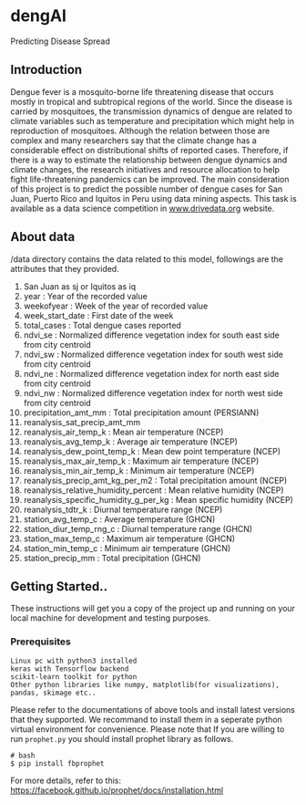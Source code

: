 # dengAI
Predicting Disease Spread
## Introduction 
Dengue fever is a mosquito-borne life threatening disease that occurs mostly in tropical and subtropical regions of the world. Since the disease is carried by mosquitoes, the transmission dynamics of dengue are related to climate variables such as temperature and precipitation which might help in reproduction of mosquitoes. Although the relation between those are complex and many researchers say that the climate change has a considerable effect on distributional shifts of reported cases. Therefore, if there is a way to estimate the relationship between dengue dynamics and climate changes, the research initiatives and resource allocation to help fight life-threatening pandemics can be improved. The main consideration of this project is to predict the possible number of dengue cases for San Juan, Puerto Rico and Iquitos in Peru using data mining aspects. This task is available as a data science competition in www.drivedata.org website.

## About data
/data directory contains the data related to this model, followings are the attributes that they provided.


1) San Juan as sj or Iquitos as iq 
2) year : Year of the recorded value
3) weekofyear : Week of the year of recorded value
4) week_start_date : First date of the week
5) total_cases : Total dengue cases reported
6) ndvi_se : Normalized difference vegetation index  for south east side from city centroid
7) ndvi_sw : Normalized difference vegetation index  for south west side from city centroid
8) ndvi_ne : Normalized difference vegetation index  for north east side from city centroid
9) ndvi_nw : Normalized difference vegetation index  for north west side from city centroid 
10) precipitation_amt_mm : Total precipitation amount (PERSIANN)
11) reanalysis_sat_precip_amt_mm
12) reanalysis_air_temp_k : Mean air temperature (NCEP)
13) reanalysis_avg_temp_k : Average air temperature (NCEP)
14) reanalysis_dew_point_temp_k : Mean dew point temperature (NCEP)
15) reanalysis_max_air_temp_k : Maximum air temperature (NCEP)
16) reanalysis_min_air_temp_k : Minimum air temperature (NCEP)
17) reanalysis_precip_amt_kg_per_m2 : Total precipitation amount (NCEP)
18) reanalysis_relative_humidity_percent : Mean relative humidity (NCEP)
19) reanalysis_specific_humidity_g_per_kg : Mean specific humidity (NCEP)
20) reanalysis_tdtr_k : Diurnal temperature range (NCEP)
21) station_avg_temp_c : Average temperature (GHCN)
22) station_diur_temp_rng_c : Diurnal temperature range (GHCN)
23) station_max_temp_c : Maximum air temperature (GHCN)
24) station_min_temp_c : Minimum air temperature (GHCN)
25) station_precip_mm : Total precipitation (GHCN)

## Getting Started..

These instructions will get you a copy of the project up and running on your local machine for development and testing purposes.

### Prerequisites

```angular2html
Linux pc with python3 installed 
keras with Tensorflow backend
scikit-learn toolkit for python
Other python libraries like numpy, matplotlib(for visualizations), pandas, skimage etc..
``` 
Please refer to the documentations of above tools and install latest versions that they supported. We recommand to install them in a seperate python virtual environment for convenience.
Please note that If you are willing to run `prophet.py` you should install prophet library as follows.
```angular2html
# bash
$ pip install fbprophet
```
For more details, refer to this: https://facebook.github.io/prophet/docs/installation.html

